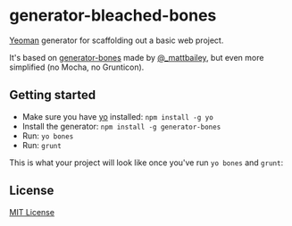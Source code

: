 # generator-bleached-bones

<!-- [![Build Status](https://travis-ci.org/matt-bailey/generator-bones.png)](https://travis-ci.org/matt-bailey/generator-bones) -->

[Yeoman](http://yeoman.io/) generator for scaffolding out a basic web project.

It's based on [generator-bones](https://github.com/matt-bailey/generator-bones) made by [@_mattbailey](http://twitter.com/_mattbailey), but even more simplified (no Mocha, no Grunticon).

## Getting started

- Make sure you have [yo](https://github.com/yeoman/yo) installed:
    `npm install -g yo`
- Install the generator: `npm install -g generator-bones`
- Run: `yo bones`
- Run: `grunt`

This is what your project will look like once you've run `yo bones` and `grunt`:

<!-- ![Bones - Scaffolding](http://db.tt/tjtgPPxH) -->

## License
[MIT License](http://en.wikipedia.org/wiki/MIT_License)


